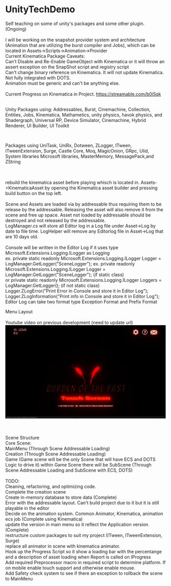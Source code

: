 # UnityTechDemo

Self teaching on some of unity's packages and some other plugin. (Ongoing) 
<br/>
<br/>
I will be working on the snapshot provider system and architecture (Animation that are utilizing the burst compiler and Jobs), which can be
located in Assets->Scripts->Animation->Provider
<br/> Current Kinematica Package Caveats:
<br/>
Can't Disable and Re-Enable GameObject with Kinematica or it will throw an assert exception on the SnapShot script and registry script
<br/>
Can't change binary reference on Kinematica. It will not update Kinematica.
<br/>
Not fully integrated with DOTS.
<br/>
Animation must be generic and can't be anything else.
<br/>
<br/>
Current Progress on Kinematica in Project. https://streamable.com/b0i5qk
<br/>
<br/>

Unity Packages using:
Addressables,
Burst,
Cinemachine,
Collection,
Entities,
Jobs,
Kinematica,
Mathametics, 
unity physics, havok physics, and
Shadergraph,
Universal RP,
Device Simulator,
Cinemachine,
Hybrid Renderer,
UI Builder,
UI Toolkit

<br />

Packages using
UniTask,
UniRx,
Dotween,
ZLogger, 
ITween,
ITweenExtension,
Surge,
Castle Core,
Moq,
MagicOnion,
GRpc,
Ulid,
System libraries
Microsoft libraries,
MasterMemory,
MessagePack,and
ZString

<br />
<br />
rebuild the kinematica asset before playing whisch is located in. Assets->KinematicaAsset by opening the Kinematica asset builder and pressing build button on the top left.
<br />
<br />
Scene and Assets are loaded via by addressable thus requiring them to be release by the addressable. Releasing the asset will also remove it from the scene and free up space.
Asset not loaded by addressable should be destroyed and not released by the addressable.
<br />
LogManager.cs will store all Editor log in a Log file under Asset->Log by date to file time. LogHelper will remove any Editorlog file in Asset->Log that are 10 days old.
<br />
<br />
Console will be written in the Editor Log if it uses type Microsoft.Extensions.Logging.ILogger as Logging
<br />
ex.        private static readonly Microsoft.Extensions.Logging.ILogger Logger = LogManager.GetLogger("SceneLogger");
ex.        private readonly Microsoft.Extensions.Logging.ILogger Logger = LogManager.GetLogger("SceneLogger"); (if static class)
<br /> or  private static readonly Microsoft.Extensions.Logging.ILogger Loggers = LogManager.GetLogger<SceneLogger>(); (if not static class)

<br />
 Logger.ZLogError("Print Error in Console and store it in Editor Log");
 <br />
                 Logger.ZLogInformation("Print info in Console and store it in Editor Log");
                 
<br/>                 
Editor Log can take two format type Exception Format and Prefix Format
<br/>

Menu Layout
<br/>
<br/>
Youtube video on previous development (need to update url)
[![Watch the video](https://github.com/KDahir247/UnityTechDemo/blob/main/TechDemoProject/Assets/Images/2020.11.03-21.59.png)](https://www.youtube.com/watch?v=N7ExiAEQPE4&feature=youtu.be)


<br/>
<br/>
Scene Structure 
<br/>
Core Scene:
<br/>
MainMenu (Through Scene Addressable Loading)
<br/>
Creation (Through Scene Addressable Loading)
<br/>
Game (Game scene will be the only Scene that will have ECS and DOTS Logic to drive it) within Game Scene there will be SubScene (Through Scene Addressable Loading and SubScene with ECS, DOTS)
<br/>

<br/>
TODO:
<br/>
Cleaning, refactoring, and optimizing code.
<br/>
Complete the creation scene
<br/>
Create in-memory database to store data (Complete)
<br/>
Error with the addressable layout. Can't build project due to it but it is still playable in the editor
<br/>
Decide on the animation system. Common Animator, Kinematica, animation ecs job (Complete using Kinematica)
<br/>
update the version in main menu so it reflect the Application version (Complete)
<br/>
restructure custom packages to suit my project (ITween, ITweenExtension, Surge)
<br/>
replace all animator in scene with kinematica animator.
<br/>
Hook up the Progress Script so it show a loading bar with the percentange and a description of asset loading when Report is called on IProgress<float>
<br/>
Add required Preprocessor macro in required script to determine platform. If on mobile enable touch support and otherwise enable mouse.
<br/>
 Add Safety check system to see if there an exception to rollback the scene to MainMenu
